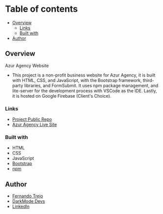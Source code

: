 # Table of contents

- [Overview](#overview)
  - [Links](#links)
  - [Built with](#built-with)  
- [Author](#author)

## Overview

Azur Agency Website

- This project is a non-profit business website for Azur Agency, it is built with HTML, CSS, and JavaScript, with the Bootstrap framework, third-party libraries, and FormSubmit. It uses npm package management, and lite-server for the development process with VSCode as the IDE. Lastly, it is hosted on Google Firebase (Client's Choice).

### Links

- [Project Public Repo](https://github.com/devftrejo/AzurAgencyWebsite)
- [Azur Agency Live Site](https://azur-agency.org/)

### Built with

- HTML
- CSS
- JavaScript
- [Bootstrap](https://getbootstrap.com/)
- [npm](https://www.npmjs.com/)

## Author

- [Fernando Trejo](https://michellerenee.dev)
- [DarkMode Devs](https://www.facebook.com/profile.php?id=100073842390690)
- [LinkedIn](https://www.linkedin.com/in/devftrejo/)